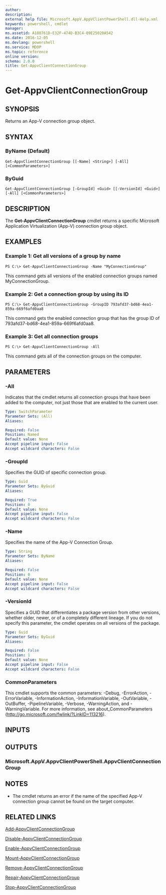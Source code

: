 ```yaml
---
author: 
description: 
external help file: Microsoft.AppV.AppVClientPowerShell.dll-Help.xml
keywords: powershell, cmdlet
manager: 
ms.assetid: A180761D-E32F-474D-B3C4-09E25020A542
ms.date: 2016-12-05
ms.devlang: powershell
ms.service: MDOP
ms.topic: reference
online version: 
schema: 2.0.0
title: Get-AppvClientConnectionGroup
---
```


# Get-AppvClientConnectionGroup

## SYNOPSIS
Returns an App-V connection group object.

## SYNTAX

### ByName (Default)
```
Get-AppvClientConnectionGroup [[-Name] <String>] [-All] [<CommonParameters>]
```

### ByGuid
```
Get-AppvClientConnectionGroup [-GroupId] <Guid> [[-VersionId] <Guid>] [-All] [<CommonParameters>]
```

## DESCRIPTION
The **Get-AppvClientConnectionGroup** cmdlet returns a specific Microsoft Application Virtualization (App-V) connection group object.

## EXAMPLES

### Example 1: Get all versions of a group by name
```
PS C:\> Get-AppvClientConnectionGroup -Name "MyConnectionGroup"
```

This command gets all versions of the enabled connection groups named MyConnectionGroup.

### Example 2: Get a connection group by using its ID
```
PS C:\> Get-AppvClientConnectionGroup -GroupID 793afd37-bd68-4ea1-859a-669f6afd0aa8
```

This command gets the enabled connection group that has the group ID of 793afd37-bd68-4ea1-859a-669f6afd0aa8.

### Example 3: Get all connection groups
```
PS C:\> Get-AppvClientConnectionGroup -All
```

This command gets all of the connection groups on the computer.

## PARAMETERS

### -All
Indicates that the cmdlet returns all connection groups that have been added to the computer, not just those that are enabled to the current user.

```yaml
Type: SwitchParameter
Parameter Sets: (All)
Aliases: 

Required: False
Position: Named
Default value: None
Accept pipeline input: False
Accept wildcard characters: False
```

### -GroupId
Specifies the GUID of specific connection group.

```yaml
Type: Guid
Parameter Sets: ByGuid
Aliases: 

Required: True
Position: 0
Default value: None
Accept pipeline input: False
Accept wildcard characters: False
```

### -Name
Specifies the name of the App-V Connection Group.

```yaml
Type: String
Parameter Sets: ByName
Aliases: 

Required: False
Position: 0
Default value: None
Accept pipeline input: False
Accept wildcard characters: False
```

### -VersionId
Specifies a GUID that differentiates a package version from other versions, whether older, newer, or of a completely different lineage.
If you do not specify this parameter, the cmdlet operates on all versions of the package.

```yaml
Type: Guid
Parameter Sets: ByGuid
Aliases: 

Required: False
Position: 1
Default value: None
Accept pipeline input: False
Accept wildcard characters: False
```

### CommonParameters
This cmdlet supports the common parameters: -Debug, -ErrorAction, -ErrorVariable, -InformationAction, -InformationVariable, -OutVariable, -OutBuffer, -PipelineVariable, -Verbose, -WarningAction, and -WarningVariable. For more information, see about_CommonParameters (http://go.microsoft.com/fwlink/?LinkID=113216).

## INPUTS

## OUTPUTS

### Microsoft.AppV.AppvClientPowerShell.AppvClientConnectionGroup

## NOTES
* The cmdlet returns an error if the name of the specified App-V connection group cannot be found on the target computer.

## RELATED LINKS

[Add-AppvClientConnectionGroup](./Add-AppvClientConnectionGroup.md)

[Disable-AppvClientConnectionGroup](./Disable-AppvClientConnectionGroup.md)

[Enable-AppvClientConnectionGroup](./Enable-AppvClientConnectionGroup.md)

[Mount-AppvClientConnectionGroup](./Mount-AppvClientConnectionGroup.md)

[Remove-AppvClientConnectionGroup](./Remove-AppvClientConnectionGroup.md)

[Repair-AppvClientConnectionGroup](./Repair-AppvClientConnectionGroup.md)

[Stop-AppvClientConnectionGroup](./Stop-AppvClientConnectionGroup.md)


